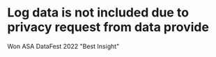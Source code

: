 # Log data is not included due to privacy request from data provide

Won ASA DataFest 2022 "Best Insight"
